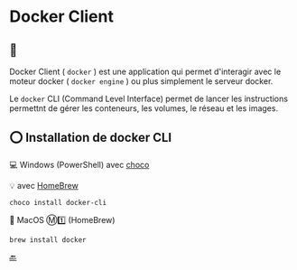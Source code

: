 # Docker Client

## :bookmark:

Docker Client ( `docker` ) est une application qui permet d'interagir avec le moteur docker ( `docker engine` ) ou plus simplement le serveur docker.

Le `docker` CLI (Command Level Interface) permet de lancer les instructions permettnt de gérer les conteneurs, les volumes, le réseau et les images. 

## :o: Installation de docker CLI 


:computer: Windows (PowerShell) avec [choco](https://chocolatey.org/)

:bulb:  avec [HomeBrew](https://formulae.brew.sh)

```
choco install docker-cli
```

:apple: MacOS :m::one: (HomeBrew)

```
brew install docker
```

[ :back: ](..)
